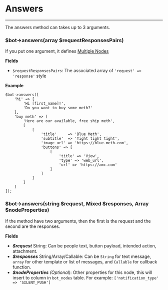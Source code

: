 # Answers
---
The answers method can takes up to 3 arguments.

### $bot->answers(array $requestResponsesPairs)
If you put one argument, it defines [Multiple Nodes](/docs/api/multiple-messages#multiple-nodes)

**Fields**
- `$requestResponsesPairs`: The associated array of `'request' => 'response'` style

**Example**

```
$bot->answers([
    'hi' => [
        'Hi [first_name]!',
        'Do you want to buy some meth?'
    ],
    'buy meth' => [
        'Here are our available, free ship meth',
        [
            [
                'title'     => 'Blue Meth',
                'subtitle'  => 'Tight tight tight',
                'image_url' => 'https://blue-meth.com',
                'buttons' => [
                    [
                        'title' => 'View',
                        'type' => 'web_url',
                        'url' => 'https://amc.com'
                    ]
                ]
            ]
        ]
    ]
]);
```

### $bot->answers(string $request, Mixed $responses, Array $nodeProperties)
If the method have two arguments, then the first is the request and the second are the responses.

**Fields**
- ***$request*** String: Can be people text, button payload, intended action, attachment.
- ***$responses*** String/Array/Callable: Can be `String` for text message, `array` for other template or list of messages, and `Callable` for callback function.
- ***$nodeProperties*** *(Optional)*: Other properties for this node, this will insert to column in `bot_nodes` table. For example: `['notification_type' => 'SILENT_PUSH']`
